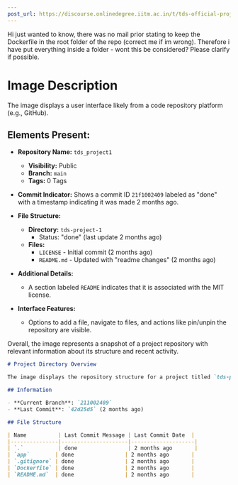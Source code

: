 ```yaml
---
post_url: https://discourse.onlinedegree.iitm.ac.in/t/tds-official-project1-discrepencies/171141/222
---
```

Hi just wanted to know, there was no mail prior stating to keep the Dockerfile in the root folder of the repo (correct me if im wrong). Therefore i have put everything inside a folder - wont this be considered? Please clarify if possible.

# Image Description

The image displays a user interface likely from a code repository platform (e.g., GitHub). 

## Elements Present:

- **Repository Name:** `tds_project1`
  - **Visibility:** Public
  - **Branch:** `main`
  - **Tags:** 0 Tags

- **Commit Indicator:** Shows a commit ID `21f1002409` labeled as "done" with a timestamp indicating it was made 2 months ago.

- **File Structure:**
  - **Directory:** `tds-project-1`
    - Status: "done" (last update 2 months ago)
  - **Files:**
    - `LICENSE` - Initial commit (2 months ago)
    - `README.md` - Updated with "readme changes" (2 months ago)

- **Additional Details:**
  - A section labeled `README` indicates that it is associated with the MIT license.

- **Interface Features:**
  - Options to add a file, navigate to files, and actions like pin/unpin the repository are visible.

Overall, the image represents a snapshot of a project repository with relevant information about its structure and recent activity.

```markdown
# Project Directory Overview

The image displays the repository structure for a project titled `tds-project-1`. 

## Information

- **Current Branch**: `211002409`
- **Last Commit**: `42d25d5` (2 months ago)

## File Structure

| Name          | Last Commit Message | Last Commit Date  |
|---------------|---------------------|--------------------|
| `.`           | done                | 2 months ago       |
| `app`        | done                | 2 months ago       |
| `.gitignore` | done                | 2 months ago       |
| `Dockerfile` | done                | 2 months ago       |
| `README.md`  | done                | 2 months ago       |
```